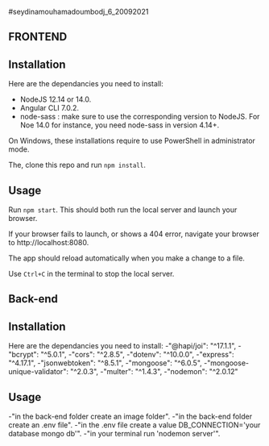 #seydinamouhamadoumbodj_6_20092021

## FRONTEND ##

## Installation ##
Here are the dependancies you need to install:
- NodeJS 12.14 or 14.0.
- Angular CLI 7.0.2.
- node-sass : make sure to use the corresponding version to NodeJS. For Noe 14.0 for instance, you need node-sass in version 4.14+.

On Windows, these installations require to use PowerShell in administrator mode.

The, clone this repo and run `npm install`.


## Usage ##

Run `npm start`. This should both run the local server and launch your browser.

If your browser fails to launch, or shows a 404 error, navigate your browser to http://localhost:8080.

The app should reload automatically when you make a change to a file.

Use `Ctrl+C` in the terminal to stop the local server.


## Back-end ##

## Installation ##

Here are the dependancies you need to install:
-"@hapi/joi": "^17.1.1",
-"bcrypt": "^5.0.1",
-"cors": "^2.8.5",
-"dotenv": "^10.0.0",
-"express": "^4.17.1",
-"jsonwebtoken": "^8.5.1",
-"mongoose": "^6.0.5",
-"mongoose-unique-validator": "^2.0.3",
-"multer": "^1.4.3",
-"nodemon": "^2.0.12"

## Usage ##
-"in the back-end folder create an image folder".
-"in the back-end folder create an .env file".
-"in the .env file create a value DB_CONNECTION='your database mongo db'".
-"in your terminal run 'nodemon server'".




